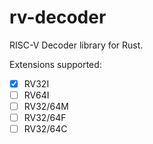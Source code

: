 # rv-decoder
RISC-V Decoder library for Rust.

Extensions supported:
- [x] RV32I
- [ ] RV64I
- [ ] RV32/64M
- [ ] RV32/64F
- [ ] RV32/64C
